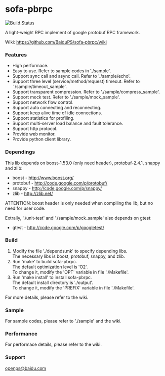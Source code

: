 sofa-pbrpc
==========
[![Build Status](https://travis-ci.org/BaiduPS/sofa-pbrpc.svg)](https://travis-ci.org/BaiduPS/sofa-pbrpc)

A light-weight RPC implement of google protobuf RPC framework.

Wiki: https://github.com/BaiduPS/sofa-pbrpc/wiki

### Features
* High performace.
* Easy to use. Refer to sample codes in './sample'.
* Support sync call and async call. Refer to './sample/echo'.
* Support three level (service/method/request) timeout. Refer to './sample/timeout_sample'.
* Support transparent compression. Refer to './sample/compress_sample'.
* Support mock test. Refer to './sample/mock_sample'.
* Support network flow control.
* Support auto connecting and reconnecting.
* Support keep alive time of idle connections.
* Support statistics for profiling.
* Support multi-server load balance and fault tolerance.
* Support http protocol.
* Provide web monitor.
* Provide python client library.

### Dependings
This lib depends on boost-1.53.0 (only need header), protobuf-2.4.1, snappy and zlib:
* boost - http://www.boost.org/
* protobuf - http://code.google.com/p/protobuf/
* snappy - http://code.google.com/p/snappy/
* zlib - http://zlib.net/

ATTENTION: boost header is only needed when compiling the lib, but no need for user code.

Extrally, './unit-test' and './sample/mock_sample' also depends on gtest:
* gtest - http://code.google.com/p/googletest/

### Build
1. Modify the file './depends.mk' to specify depending libs.<br>
  The necessary libs is boost, protobuf, snappy, and zlib.
2. Run 'make' to build sofa-pbrpc.<br>
  The default optimization level is 'O2'.<br>
  To change it, modify the 'OPT' variable in file './Makefile'.
3. Run 'make install' to install sofa-pbrpc.<br>
  The default install directory is './output'.<br>
  To change it, modify the 'PREFIX' variable in file './Makefile'.

For more details, please refer to the wiki.

### Sample
For sample codes, please refer to './sample' and the wiki.

### Performance
For performace details, please refer to the wiki.

### Support
openps@baidu.com

